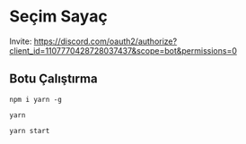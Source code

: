 # Seçim Sayaç
Invite: https://discord.com/oauth2/authorize?client_id=1107770428728037437&scope=bot&permissions=0

## Botu Çalıştırma
`npm i yarn -g`

`yarn`

`yarn start`
